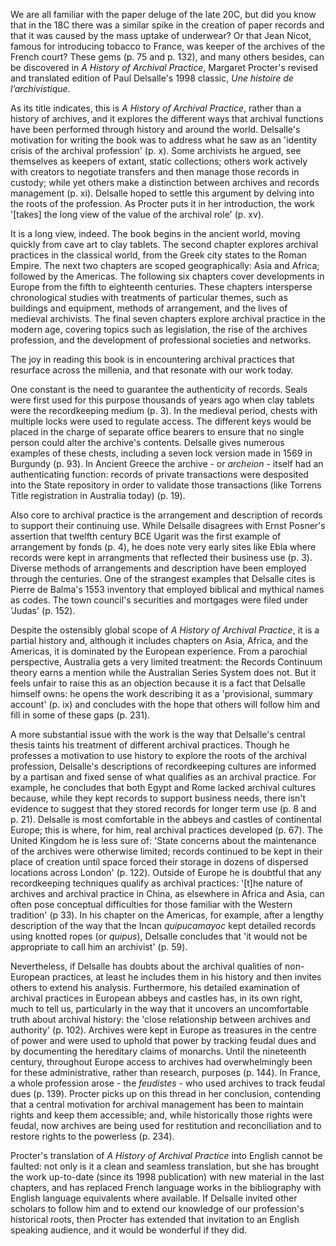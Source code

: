 We are all familiar with the paper deluge of the late 20C, but did you know that in the 18C there was a similar spike in the creation of paper records and that it was caused by the mass uptake of underwear? Or that Jean Nicot, famous for introducing tobacco to France, was keeper of the archives of the French court? These gems (p. 75 and p. 132), and many others besides, can be discovered in *A History of Archival Practice*, Margaret Procter's revised and translated edition of Paul Delsalle's 1998 classic, *Une histoire de l’archivistique*.

As its title indicates, this is *A History of Archival Practice*, rather than a history of archives, and it explores the different ways that archival functions have been performed through history and around the world. Delsalle's motivation for writing the book was to address what he saw as an 'identity crisis of the archival profession' (p. x). Some archivists he argued, see themselves as keepers of extant, static collections; others work actively with creators to negotiate transfers and then manage those records in custody; while yet others make a distinction between archives and records management (p. xi). Delsalle hoped to settle this argument by delving into the roots of the profession. As Procter puts it in her introduction, the work '[takes] the long view of the value of the archival role' (p. xv).

It is a long view, indeed. The book begins in the ancient world, moving quickly from cave art to clay tablets. The second chapter explores archival practices in the classical world, from the Greek city states to the Roman Empire. The next two chapters are scoped geographically: Asia and Africa; followed by the Americas. The following six chapters cover developments in Europe from the fifth to eighteenth centuries. These chapters intersperse chronological studies with treatments of particular themes, such as buildings and equipment, methods of arrangement, and the lives of medieval archivists. The final seven chapters explore archival practice in the modern age, covering topics such as legislation, the rise of the archives profession, and the development of professional societies and networks. 

The joy in reading this book is in encountering archival practices that resurface across the millenia, and that resonate with our work today. 

One constant is the need to guarantee the authenticity of records. Seals were first used for this purpose thousands of years ago when clay tablets were the recordkeeping medium (p. 3). In the medieval period, chests with multiple locks were used to regulate access. The different keys would be placed in the charge of separate office bearers to ensure that no single person could alter the archive's contents. Delsalle gives numerous examples of these chests, including a seven lock version made in 1569 in Burgundy (p. 93). In Ancient Greece the archive - or *archeion* - itself had an authenticating function: records of private transactions were desposited into the State repository in order to validate those transactions (like Torrens Title registration in Australia today) (p. 19). 

Also core to archival practice is the arrangement and description of records to support their continuing use. While Delsalle disagrees with Ernst Posner's assertion that twelfth century BCE Ugarit was the first example of arrangement by fonds (p. 4), he does note very early sites like Ebla where records were kept in arrangments that reflected their business use (p. 3). Diverse methods of arrangements and description have been employed through the centuries. One of the strangest examples that Delsalle cites is Pierre de Balma's 1553 inventory that employed biblical and mythical names as codes. The town council's securities and mortgages were filed under 'Judas' (p. 152).

Despite the ostensibly global scope of *A History of Archival Practice*, it is a partial history and, although it includes chapters on Asia, Africa, and the Americas, it is dominated by the European experience. From a parochial perspective, Australia gets a very limited treatment: the Records Continuum theory earns a mention while the Australian Series System does not. But it feels unfair to raise this as an objection because it is a fact that Delsalle himself owns: he opens the work describing it as a 'provisional, summary account' (p. ix) and concludes with the hope that others will follow him and fill in some of these gaps (p. 231).  

A more substantial issue with the work is the way that Delsalle's central thesis taints his treatment of different archival practices. Though he professes a motivation to use history to explore the roots of the archival profession, Delsalle's descriptions of recordkeeping cultures are informed by a partisan and fixed sense of what qualifies as an archival practice. For example, he concludes that both Egypt and Rome lacked archival cultures because, while they kept records to support business needs, there isn't evidence to suggest that they stored records for longer term use (p. 8 and p. 21). Delsalle is most comfortable in the abbeys and castles of continental Europe; this is where, for him, real archival practices developed (p. 67). The United Kingdom he is less sure of: 'State concerns about the maintenance of the archives were otherwise limited; records continued to be kept in their place of creation until space forced their storage in dozens of dispersed locations across London' (p. 122). Outside of Europe he is doubtful that any recordkeeping techniques qualify as archival practices: '[t]he nature of archives and archival practice in China, as elsewhere in Africa and Asia, can often pose conceptual difficulties for those familiar with the Western tradition' (p 33). In his chapter on the Americas, for example, after a lengthy description of the way that the Incan *quipucamayoc* kept detailed records using knotted ropes (or *quipus*), Delsalle concludes that 'it would not be appropriate to call him an archivist' (p. 59).

Nevertheless, if Delsalle has doubts about the archival qualities of non-European practices, at least he includes them in his history and then invites others to extend his analysis. Furthermore, his detailed examination of archival practices in European abbeys and castles has, in its own right, much to tell us, particularly in the way that it uncovers an uncomfortable truth about archival history: the 'close relationship between archives and authority' (p. 102). Archives were kept in Europe as treasures in the centre of power and were used to uphold that power by tracking feudal dues and by documenting the hereditary claims of monarchs. Until the nineteenth century, throughout Europe access to archives had overwhelmingly been for these administrative, rather than research, purposes (p. 144). In France, a whole profession arose - the *feudistes* - who used archives to track feudal dues (p. 139). Procter picks up on this thread in her conclusion, contending that a central motivation for archival management has been to maintain rights and keep them accessible; and, while historically those rights were feudal, now archives are being used for restitution and reconciliation and to restore rights to the powerless (p. 234).

Procter's translation of *A History of Archival Practice* into English cannot be faulted: not only is it a clean and seamless translation, but she has brought the work up-to-date (since its 1998 publication) with new material in the last chapters, and has replaced French language works in the bibliography with English language equivalents where available. If Delsalle invited other scholars to follow him and to extend our knowledge of our profession's historical roots, then Procter has extended that invitation to an English speaking audience, and it would be wonderful if they did.